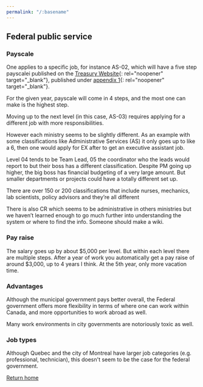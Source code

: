 ```yaml
---
permalink: "/:basename"
---
```

## Federal public service
### Payscale
One applies to a specific job, for instance AS-02, which will have a five step payscalei published on the [Treasury Website](https://www.tbs-sct.canada.ca/pubs_pol/hrpubs/coll_agre/rates-taux-eng.asp){: rel="noopener" target="_blank"}, published under [appendix 1](https://www.tbs-sct.canada.ca/agreements-conventions/view-visualiser-eng.aspx?id=15#tocxx327742){: rel="noopener" target="_blank"}.

For the given year, payscale will come in 4 steps, and the most one can make is the highest step.

Moving up to the next level (in this case, AS-03) requires applying for a different job with more responsibilities.

However each ministry seems to be slightly different. As an example with some classifications like Administrative Services (AS) it only goes up to like a 6, then one would apply for EX after to get an executive assistant job.

Level 04 tends to be Team Lead, 05 the coordinator who the leads would report to but their boss has a different classification. Despite PM going up higher, the big boss has financial budgeting of a very large amount. But smaller departments or projects could have a totally different set up.

There are over 150 or 200 classifications that include nurses, mechanics, lab scientists, policy advisors and they’re all different

There is also CR which seems to be administrative in others ministries but we haven’t learned enough to go much further into understanding the system or where to find the info. Someone should make a wiki.

### Pay raise
The salary goes up by about $5,000 per level. But within each level there are multiple steps. After a year of work you automatically get a pay raise of around $3,000, up to 4 years I think. At the 5th year, only more vacation time.

### Advantages
Although the municipal government pays better overall, the Federal government offers more flexibility in terms of where one can work within Canada, and more opportunities to work abroad as well.

Many work environments in city governments are notoriously toxic as well.

### Job types
Although Quebec and the city of Montreal have larger job categories (e.g. professional, technician), this doesn't seem to be the case for the federal government.

[Return home](/)
